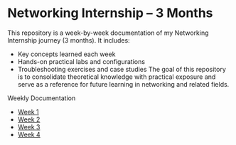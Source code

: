 # Networking Internship – 3 Months
This repository is a week-by-week documentation of my Networking Internship journey (3 months). It includes:

- Key concepts learned each week
- Hands-on practical labs and configurations
- Troubleshooting exercises and case studies
The goal of this repository is to consolidate theoretical knowledge with practical exposure and serve as a reference for future learning in networking and related fields.

Weekly Documentation  
* [Week 1](https://github.com/shivam1741/networkig-internship/blob/main/Week%201.md)
* [Week 2](https://github.com/shivam1741/networkig-internship/blob/main/Week%202.md)
* [Week 3](https://github.com/shivam1741/networkig-internship/blob/main/Week%203.md)
* [Week 4](https://github.com/shivam1741/networkig-internship/edit/main/Week%204.md)
